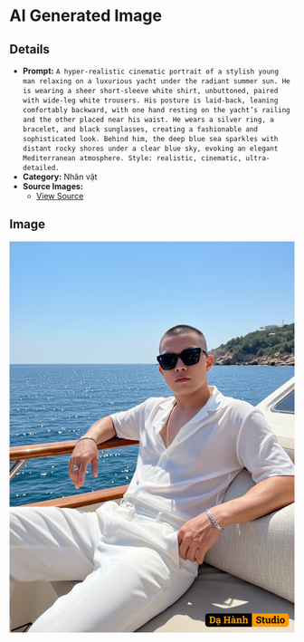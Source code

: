 # AI Generated Image

## Details
- **Prompt:** `A hyper-realistic cinematic portrait of a stylish young man relaxing on a luxurious yacht under the radiant summer sun. He is wearing a sheer short-sleeve white shirt, unbuttoned, paired with wide-leg white trousers. His posture is laid-back, leaning comfortably backward, with one hand resting on the yacht’s railing and the other placed near his waist. He wears a silver ring, a bracelet, and black sunglasses, creating a fashionable and sophisticated look. Behind him, the deep blue sea sparkles with distant rocky shores under a clear blue sky, evoking an elegant Mediterranean atmosphere. Style: realistic, cinematic, ultra-detailed.`
- **Category:** Nhân vật
- **Source Images:**
  - [View Source](https://raw.githubusercontent.com/lenzcomvth/ImageLibrary/main/Male.png)

## Image
![AI Generated Image](./image-2025-10-06T20-41-24-434Z-nx52k.png)